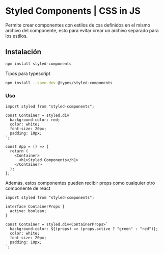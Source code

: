 # Styled Components | CSS in JS

Permite crear componentes con estilos de css definidos en el mismo archivo del componente, esto para evitar crear un archivo separado para los estilos.

## Instalación

```bash
npm install styled-components
```

Tipos para typescript

```bash
npm install --save-dev @types/styled-components
```

### Uso

```tsx
import styled from "styled-components";

const Container = styled.div`
  background-color: red;
  color: white;
  font-size: 20px;
  padding: 10px;
`;

const App = () => {
  return (
    <Container>
      <h1>Styled Components</h1>
    </Container>
  );
};
```

Además, estos componentes pueden recibir props como cualquier otro componente de react

```tsx
import styled from "styled-components";

interface ContainerProps {
  active: boolean;
}

const Container = styled.div<ContainerProps>`
  background-color: ${(props) => (props.active ? "green" : "red")};
  color: white;
  font-size: 20px;
  padding: 10px;
`;
```
